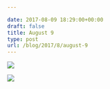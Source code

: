 ```yaml
---

date: 2017-08-09 18:29:00+00:00
draft: false
title: August 9
type: post
url: /blog/2017/8/august-9
---
```




  
![](/images/2017-08-09-20178august-9/IMG_2043.jpg)

  

  
![](/images/2017-08-09-20178august-9/IMG_2044.jpg)

  



